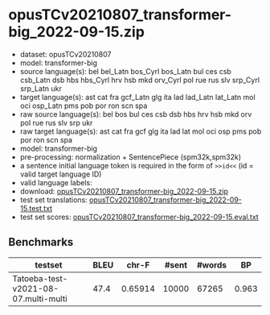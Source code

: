 # opusTCv20210807_transformer-big_2022-09-15.zip

* dataset: opusTCv20210807
* model: transformer-big
* source language(s): bel bel_Latn bos_Cyrl bos_Latn bul ces csb csb_Latn dsb hbs hbs_Cyrl hrv hsb mkd orv_Cyrl pol rue rus slv srp_Cyrl srp_Latn ukr
* target language(s): ast cat fra gcf_Latn glg ita lad lad_Latn lat_Latn mol oci osp_Latn pms pob por ron scn spa
* raw source language(s): bel bos bul ces csb dsb hbs hrv hsb mkd orv pol rue rus slv srp ukr
* raw target language(s): ast cat fra gcf glg ita lad lat mol oci osp pms pob por ron scn spa
* model: transformer-big
* pre-processing: normalization + SentencePiece (spm32k,spm32k)
* a sentence initial language token is required in the form of `>>id<<` (id = valid target language ID)
* valid language labels: 
* download: [opusTCv20210807_transformer-big_2022-09-15.zip](https://object.pouta.csc.fi/Tatoeba-MT-models/sla-itc/opusTCv20210807_transformer-big_2022-09-15.zip)
* test set translations: [opusTCv20210807_transformer-big_2022-09-15.test.txt](https://object.pouta.csc.fi/Tatoeba-MT-models/sla-itc/opusTCv20210807_transformer-big_2022-09-15.test.txt)
* test set scores: [opusTCv20210807_transformer-big_2022-09-15.eval.txt](https://object.pouta.csc.fi/Tatoeba-MT-models/sla-itc/opusTCv20210807_transformer-big_2022-09-15.eval.txt)

## Benchmarks

| testset | BLEU  | chr-F | #sent | #words | BP |
|---------|-------|-------|-------|--------|----|
| Tatoeba-test-v2021-08-07.multi-multi 	| 47.4 	| 0.65914 	| 10000 	| 67265 	| 0.963 |

